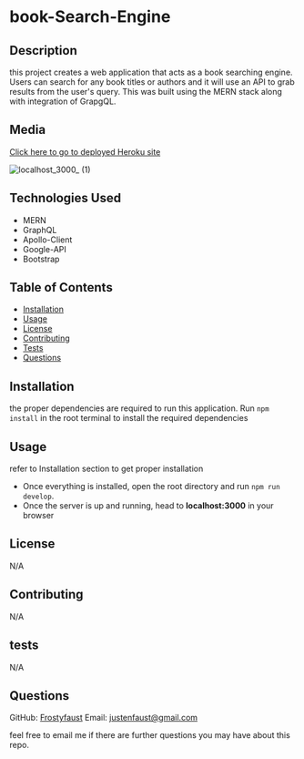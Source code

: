 # book-Search-Engine

## Description

this project creates a web application that acts as a book searching engine. Users can search for any book titles or authors and it will use an API to grab results from the user's query. This was built using the MERN stack along with integration of GrapgQL.

## Media

[Click here to go to deployed Heroku site](https://book-seacher-a13a2f51ce14.herokuapp.com/)

![localhost_3000_ (1)](https://github.com/frostyfaust/book-Search-Engine/assets/55112932/035b1b01-842f-4345-a710-629c19e63716)

## Technologies Used

- MERN
- GraphQL
- Apollo-Client
- Google-API
- Bootstrap

## Table of Contents
  
- [Installation](#installation)
- [Usage](#usage)
- [License](#license)
- [Contributing](#contributing)
- [Tests](#tests)
- [Questions](#questions)

## Installation

the proper dependencies are required to run this application. Run `npm install` in the root terminal to install the required dependencies
   
## Usage
refer to Installation section to get proper installation

- Once everything is installed, open the root directory and run `npm run develop`.
- Once the server is up and running, head to **localhost:3000** in your browser

## License

N/A
    
## Contributing

N/A
  
## tests

N/A

## Questions

GitHub: [Frostyfaust](https://github.com/frostyfaust)
Email: justenfaust@gmail.com

feel free to email me if there are further questions you may have about this repo.
